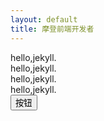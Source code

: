 ```yaml
---
layout: default
title: 摩登前端开发者
---
```

<div class="mdui-container">
  <div class="mdui-row">
    <div class="mdui-col-xs-3 mdui-color-blue mdui-text-center  mdui-ripple">hello,jekyll.</div>
    <div class="mdui-col-xs-3 mdui-color-blue mdui-text-center  mdui-ripple">hello,jekyll.</div>
    <div class="mdui-col-xs-3 mdui-color-blue mdui-text-center  mdui-ripple">hello,jekyll.</div>
    <div class="mdui-col-xs-3 mdui-color-blue mdui-text-center  mdui-ripple">hello,jekyll.</div>
  </div>
  <button class="mdui-btn mdui-ripple">按钮</button>
</div>
